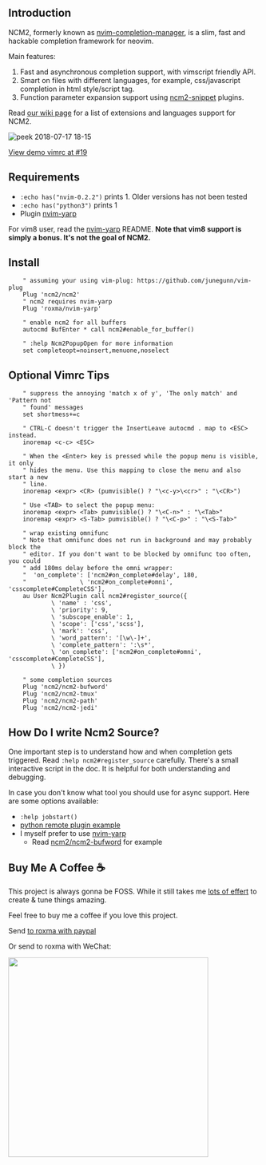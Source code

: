## Introduction

NCM2, formerly known as
[nvim-completion-manager](https://github.com/roxma/nvim-completion-manager),
is a slim, fast and hackable completion framework for neovim.

Main features:

1. Fast and asynchronous completion support, with vimscript friendly API.
2. Smart on files with different languages, for example, css/javascript
   completion in html style/script tag.
3. Function parameter expansion support using
   [ncm2-snippet](https://github.com/topics/ncm2-snippet) plugins.

Read [our wiki page](https://github.com/ncm2/ncm2/wiki) for a list of
extensions and languages support for NCM2.

![peek 2018-07-17 18-15](https://user-images.githubusercontent.com/4538941/42811661-dbfb5ba2-89ed-11e8-81c4-3fb893d1af9c.gif)

[View demo vimrc at #19](https://github.com/ncm2/ncm2/issues/19)

## Requirements

- `:echo has("nvim-0.2.2")` prints 1. Older versions has not been tested
- `:echo has("python3")` prints 1
- Plugin [nvim-yarp](https://github.com/roxma/nvim-yarp)

For vim8 user, read the [nvim-yarp](https://github.com/roxma/nvim-yarp)
README. **Note that vim8 support is simply a bonus. It's not the goal of
NCM2.**

## Install

```vim
    " assuming your using vim-plug: https://github.com/junegunn/vim-plug
    Plug 'ncm2/ncm2'
    " ncm2 requires nvim-yarp
    Plug 'roxma/nvim-yarp'

    " enable ncm2 for all buffers
    autocmd BufEnter * call ncm2#enable_for_buffer()

    " :help Ncm2PopupOpen for more information
    set completeopt=noinsert,menuone,noselect
```

## Optional Vimrc Tips

```vim
    " suppress the annoying 'match x of y', 'The only match' and 'Pattern not
    " found' messages
    set shortmess+=c

    " CTRL-C doesn't trigger the InsertLeave autocmd . map to <ESC> instead.
    inoremap <c-c> <ESC>

    " When the <Enter> key is pressed while the popup menu is visible, it only
    " hides the menu. Use this mapping to close the menu and also start a new
    " line.
    inoremap <expr> <CR> (pumvisible() ? "\<c-y>\<cr>" : "\<CR>")

    " Use <TAB> to select the popup menu:
    inoremap <expr> <Tab> pumvisible() ? "\<C-n>" : "\<Tab>"
    inoremap <expr> <S-Tab> pumvisible() ? "\<C-p>" : "\<S-Tab>"

    " wrap existing omnifunc
    " Note that omnifunc does not run in background and may probably block the
    " editor. If you don't want to be blocked by omnifunc too often, you could
    " add 180ms delay before the omni wrapper:
    "  'on_complete': ['ncm2#on_complete#delay', 180,
    "               \ 'ncm2#on_complete#omni', 'csscomplete#CompleteCSS'],
    au User Ncm2Plugin call ncm2#register_source({
            \ 'name' : 'css',
            \ 'priority': 9, 
            \ 'subscope_enable': 1,
            \ 'scope': ['css','scss'],
            \ 'mark': 'css',
            \ 'word_pattern': '[\w\-]+',
            \ 'complete_pattern': ':\s*',
            \ 'on_complete': ['ncm2#on_complete#omni', 'csscomplete#CompleteCSS'],
            \ })

    " some completion sources
    Plug 'ncm2/ncm2-bufword'
    Plug 'ncm2/ncm2-tmux'
    Plug 'ncm2/ncm2-path'
    Plug 'ncm2/ncm2-jedi'
```

## How Do I write Ncm2 Source?

One important step is to understand how and when completion gets triggered.
Read `:help ncm2#register_source` carefully. There's a small interactive
script in the doc. It is helpful for both understanding and debugging.

In case you don't know what tool you should use for async support. Here are
some options available:

- `:help jobstart()`
- [python remote plugin
  example](https://github.com/jacobsimpson/nvim-example-python-plugin)
- I myself prefer to use [nvim-yarp](https://github.com/roxma/nvim-yarp)
    - Read [ncm2/ncm2-bufword](https://github.com/ncm2/ncm2-bufword) for
        example

## Buy Me A Coffee :coffee:

This project is always gonna be FOSS. While it still takes me [lots of
effert](https://github.com/ncm2) to create & tune things amazing.

Feel free to buy me a coffee if you love this project.

Send [to roxma with paypal](https://www.paypal.me/roxma)

Or send to roxma with WeChat:

<img src="https://user-images.githubusercontent.com/4538941/42804334-4dd4b8c6-89db-11e8-83cd-8ccfd9b25be9.jpg" height="400">
